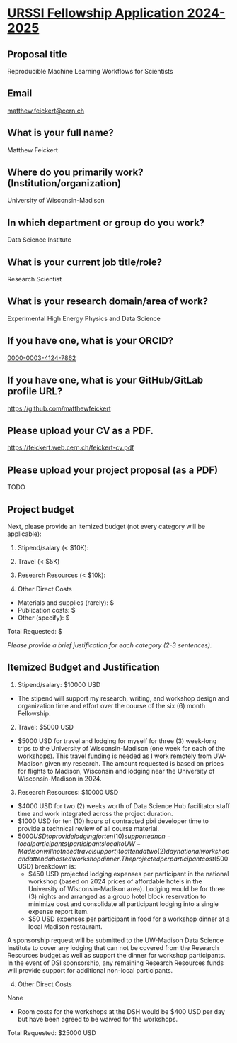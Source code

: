 # [URSSI Fellowship Application 2024-2025](https://urssi.us/winter-2025-fellowship-application/)

## Proposal title

Reproducible Machine Learning Workflows for Scientists

## Email

matthew.feickert@cern.ch

## What is your full name?

Matthew Feickert

## Where do you primarily work? (Institution/organization)

University of Wisconsin-Madison

## In which department or group do you work?

Data Science Institute

## What is your current job title/role?

Research Scientist

## What is your research domain/area of work?

Experimental High Energy Physics and Data Science

## If you have one, what is your ORCID?

[0000-0003-4124-7862](https://orcid.org/0000-0003-4124-7862)

## If you have one, what is your GitHub/GitLab profile URL?

https://github.com/matthewfeickert

## Please upload your CV as a PDF.

https://feickert.web.cern.ch/feickert-cv.pdf

## Please upload your project proposal (as a PDF)

TODO

## Project budget

Next, please provide an itemized budget (not every category will be applicable):
1. Stipend/salary (< $10K):

2. Travel (< $5K)

3. Research Resources (< $10k):

4. Other Direct Costs

* Materials and supplies (rarely): $
* Publication costs: $
* Other (specify): $

Total Requested: $

_Please provide a brief justification for each category (2-3 sentences)._

## Itemized Budget and Justification

1. Stipend/salary: $10000 USD

* The stipend will support my research, writing, and workshop design and organization time and effort over the course of the six (6) month Fellowship.

2. Travel: $5000 USD

* $5000 USD for travel and lodging for myself for three (3) week-long trips to the University of Wisconsin-Madison (one week for each of the workshops).
This travel funding is needed as I work remotely from UW-Madison given my research.
The amount requested is based on prices for flights to Madison, Wisconsin and lodging near the University of Wisconsin-Madison in 2024.

3. Research Resources: $10000 USD

* $4000 USD for two (2) weeks worth of Data Science Hub facilitator staff time and work integrated across the project duration.
* $1000 USD for ten (10) hours of contracted pixi developer time to provide a technical review of all course material.
* $5000 USD to provide lodging for ten (10) supported non-local participants (participants local to UW-Madison will not need travel support) to attend a two (2) day national workshop and attend a hosted workshop dinner.
The projected per participant cost ($500 USD) breakdown is:
   - $450 USD projected lodging expenses per participant in the national workshop (based on 2024 prices of affordable hotels in the University of Wisconsin-Madison area).
   Lodging would be for three (3) nights and arranged as a group hotel block reservation to minimize cost and consolidate all participant lodging into a single expense report item.
   - $50 USD expenses per participant in food for a workshop dinner at a local Madison restaurant.

A sponsorship request will be submitted to the UW-Madison Data Science Institute to cover any lodging that can not be covered from the Research Resources budget as well as support the dinner for workshop participants.
In the event of DSI sponsorship, any remaining Research Resources funds will provide support for additional non-local participants.

4. Other Direct Costs

None
* Room costs for the workshops at the DSH would be $400 USD per day but have been agreed to be waived for the workshops.

Total Requested: $25000 USD
